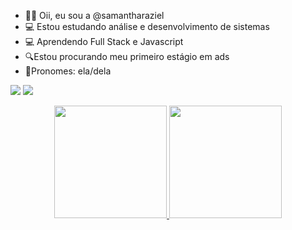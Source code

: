 - 🙋‍♀️ Oii, eu sou a @samantharaziel
- 💻 Estou estudando análise e desenvolvimento de sistemas
- 💻 Aprendendo Full Stack e Javascript
- 🔍Estou procurando meu primeiro estágio em ads
- 🌈Pronomes: ela/dela


<div
  
  <a href="https://instagram.com/hellraziel" target="_blank"><img src="https://img.shields.io/badge/-Instagram-%23E4405F?style=for-the-badge&logo=instagram&logoColor=white" target="_blank"></a>
  <a href="https://www.linkedin.com/in/samantharaziel/" target="_blank"><img src="https://img.shields.io/badge/-LinkedIn-%230077B5?style=for-the-badge&logo=linkedin&logoColor=white" target="_blank"></a>
  
  
 
  </div>



<div align="center">
  <a href="https://github.com/samantharaziel">
  <img height="180em" src="https://github-readme-stats.vercel.app/api?username=samantharaziel&show_icons=true&theme=dracula&include_all_commits=true&count_private=true"/>
  <img height="180em" src="https://github-readme-stats.vercel.app/api/top-langs/?username=samantharaziel&layout=compact&langs_count=7&theme=dracula"/>
</div>
  
  
  
  
  
  
  
  
